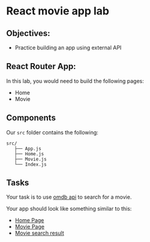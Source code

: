 # React movie app lab

## Objectives:
  - Practice building an app using external API
  
## React Router App:
In this lab, you would need to build the following pages:

  - Home
  - Movie
  
## Components
  Our `src` folder contains the following:
   ```
   src/
      ├── App.js
      ├── Home.js
      ├── Movie.js
      └── Index.js
   ```
   
## Tasks
 Your task is to use [omdb api](http://www.omdbapi.com/) to search for a movie.
 
 Your app should look like something similar to this:
   - [Home Page](https://github.com/ahmedSDev/movie-app-lab/blob/master/home_page.PNG)
   - [Movie Page](https://github.com/ahmedSDev/movie-app-lab/blob/master/movie_page.PNG)
   - [Movie search result](https://github.com/ahmedSDev/movie-app-lab/blob/master/movie_page_search.PNG)

